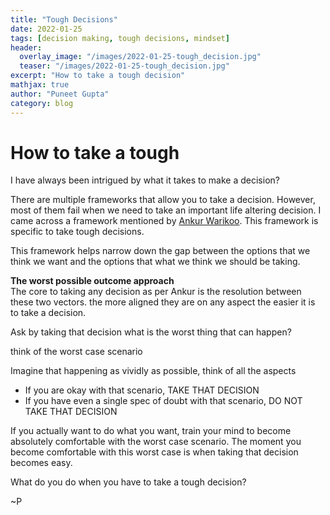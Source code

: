 ```yaml
---
title: "Tough Decisions"
date: 2022-01-25
tags: [decision making, tough decisions, mindset]
header:
  overlay_image: "/images/2022-01-25-tough_decision.jpg"
  teaser: "/images/2022-01-25-tough_decision.jpg"
excerpt: "How to take a tough decision"
mathjax: true
author: "Puneet Gupta"
category: blog
---
```


# How to take a tough

I have always been intrigued by what it takes to make a decision?

There are multiple frameworks that allow you to take a decision. However, most of them fail when we need to take an important life altering decision.
I came across a framework mentioned by [Ankur Warikoo](https://ankurwarikoo.com/ "Ankur warikoo"). This framework is specific to take tough decisions.

This framework helps narrow down the gap between the options that we think we want and the options that what we think we should be taking.

**The worst possible outcome approach** <br />
The core to taking any decision as per Ankur is the resolution between these two vectors. the more aligned they are on any aspect the easier it is to take a decision.


Ask by taking that decision what is the worst thing that can happen?

think of the worst case scenario

Imagine that happening as vividly as possible, think of all the aspects

* If you are okay with that scenario, TAKE THAT DECISION <br />
* If you have even a single spec of doubt with that scenario, DO NOT TAKE THAT DECISION

If you actually want to do what you want, train your mind to become absolutely comfortable with the worst case scenario. The moment you become comfortable with this worst case is when taking that decision becomes easy.

What do you do when you have to take a tough decision?

~P
